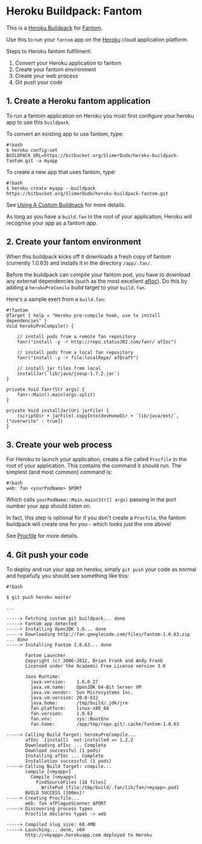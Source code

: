 # Heroku Buildpack: Fantom

This is a [Heroku Buildpack][buildpack] for [Fantom][fantom]. 

Use this to run your `fantom` app on the [Heroku][heroku] cloud application platform.

Steps to Heroku fantom fulfilment:

1. Convert your Heroku application to fantom 
2. Create your fantom environment
3. Create your web process
4. Git push your code


## 1. Create a Heroku fantom application

To run a fantom application on Heroku you must first configure your heroku app to use this `buildpack`.

To convert an existing app to use fantom, type:

```
#!bash
$ heroku config:set BUILDPACK_URL=https://bitbucket.org/SlimerDude/heroku-buildpack-fantom.git -a myapp
```

To create a new app that uses fantom, type:

```
#!bash
$ heroku create myapp --buildpack https://bitbucket.org/SlimerDude/heroku-buildpack-fantom.git
```

See [Using A Custom Buildpack][custom-buildpack] for more details.

As long as you have a `build.fan` in the root of your application, Heroku will recognise your app as a fantom app.


## 2. Create your fantom environment

When this buildpack kicks off it downloads a fresh copy of fantom (currently 1.0.63) and installs it in the directory `/app/.fan/`. 

Before the buildpack can compile your fantom pod, you have to download any external dependencies (such as the most excellent [afIoc][afIoc]). Do this by adding a `herokuPreComile` build target to your `build.fan`.

Here's a sample exert from a `build.fan`:

```
#!fantom
@Target { help = "Heroku pre-compile hook, use to install dependencies" }
Void herokuPreCompile() {
    
    // install pods from a remote fan repository
    fanr("install -y -r http://repo.status302.com/fanr/ afIoc")

    // install pods from a local fan repository
    fanr("install -y -r file:localRepo/ afDraft")
    
    // install jar files from local
    installJar(`lib/java/jsoup-1.7.2.jar`)
}

private Void fanr(Str args) {
    fanr::Main().main(args.split)
}

private Void installJar(Uri jarFile) {
    (scriptDir + jarFile).copyInto(devHomeDir + `lib/java/ext/`, ["overwrite" : true])		
}
```


## 3. Create your web process

For Heroku to launch your application, create a file called `Procfile` in the root of your application. This contains the command it should run. The simplest (and most common) command is:

```
#!bash
web: fan <yourPodName> $PORT
```

Which calls `yourPodName::Main.main(Str[] args)` passing in the port number your app should listen on.

In fact, this step is optional for if you don't create a `Procfile`, the fantom buildpack will create one for you - which looks just the one above!

See [Procfile][procfile] for more details.


## 4. Git push your code

To deploy and run your app on heroku, simply `git push` your code as normal and hopefully you should see something like this:

```
#!bash

$ git push heroku master

...

-----> Fetching custom git buildpack... done
-----> Fantom app detected
-----> Installing OpenJDK 1.6... done
-----> Downloading http://fan.googlecode.com/files/fantom-1.0.63.zip ... done
-----> Installing Fantom 1.0.63... done

       Fantom Launcher
       Copyright (c) 2006-2012, Brian Frank and Andy Frank
       Licensed under the Academic Free License version 3.0

       Java Runtime:
         java.version:    1.6.0_27
         java.vm.name:    OpenJDK 64-Bit Server VM
         java.vm.vendor:  Sun Microsystems Inc.
         java.vm.version: 20.0-b12
         java.home:       /tmp/build/.jdk/jre
         fan.platform:    linux-x86_64
         fan.version:     1.0.63
         fan.env:         sys::BootEnv
         fan.home:        /app/tmp/repo.git/.cache/fantom-1.0.63

-----> Calling Build Target: herokuPreCompile...
       afIoc  [install]  not-installed => 1.2.2
       Downloading afIoc ... Complete
       Download successful (1 pods)
       Installing afIoc ... Complete
       Installation successful (1 pods)
-----> Calling Build Target: compile...
       compile [<myapp>]
         Compile [<myapp>]
           FindSourceFiles [18 files]
             WritePod [file:/tmp/build/.fan/lib/fan/<myapp>.pod]
       BUILD SUCCESS [100ms]!
-----> Creating Procfile...
       web: fan afPlagueScanner $PORT
-----> Discovering process types
       Procfile declares types -> web

-----> Compiled slug size: 60.4MB
-----> Launching... done, v69
       http://<myapp>.herokuapp.com deployed to Heroku
```

[fantom]: http://fantom.org/
[heroku]: http://www.heroku.com/
[buildpack]: http://devcenter.heroku.com/articles/buildpacks
[custom-buildpack]: https://devcenter.heroku.com/articles/third-party-buildpacks#using-a-custom-buildpack
[procfile]: https://devcenter.heroku.com/articles/procfile
[afIoc]: http://repo.status302.com/doc/afIoc/#overview